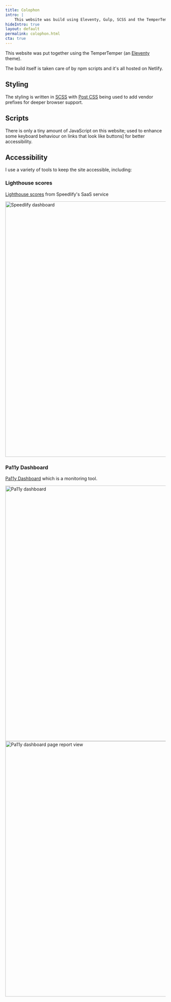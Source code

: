 ```yaml
---
title: Colophon
intro: |
    This website was build using Eleventy, Gulp, SCSS and the TemperTemper theme.
hideIntro: true
layout: default
permalink: colophon.html
cta: true
---
```


This website was put together using the TemperTemper (an [Eleventy](https://www.11ty.dev/) theme). 

The build itself is taken care of by npm scripts and it's all hosted on Netlify.

## Styling

The styling is written in [SCSS](https://sass-lang.com) with [Post CSS](https://postcss.org) being used to add vendor prefixes for deeper browser support.


## Scripts

There is only a tiny amount of JavaScript on this website; used to enhance some keyboard behaviour on links that look like buttons] for better accessibility.

## Accessibility

I use a variety of tools to keep the site accessible, including:

### Lighthouse scores

[Lighthouse scores](https://elegant-biscotti-25e1e9.netlify.app/jaffamonkey-website) from Speedlify's SaaS service

<picture>
    <img src="/assets/img/speedlify.png" alt="Speedlify dashboard" width="800" loading="lazy" decoding="async" />
</picture>

### Pa11y Dashboard

[Pa11y Dashboard](https://github.com/pa11y/pa11y-dashboard) which is a monitoring tool.

<picture>
    <img src="/assets/img/pa11y1.png" alt="Pa11y dashboard" width="800" loading="lazy" decoding="async" />
</picture>

<picture>
    <img src="/assets/img/pa11y2.png" alt="Pa11y dashboard page report view" width="800" loading="lazy" decoding="async" />
</picture>
